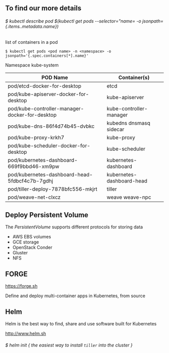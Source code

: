 ## To find our more details

###### $ kubectl describe pod $(kubectl get pods --selector="name=<name pod> -o jsonpath={.items..metadata.name})

list of containers in a pod

	$ kubectl get pods <pod name> -n <namespace> -o jsonpath='{.spec.containers[*].name}'

Namespace kube-system

POD Name | Container(s)
--- | ---
pod/etcd-docker-for-desktop | etcd
pod/kube-apiserver-docker-for-desktop | kube-apiserver
pod/kube-controller-manager-docker-for-desktop | kube-controller-manager
pod/kube-dns-86f4d74b45-dvbkc | kubedns dnsmasq sidecar
pod/kube-proxy-krkh7 | 	kube-proxy
pod/kube-scheduler-docker-for-desktop | kube-scheduler
pod/kubernetes-dashboard-669f9bbd46-xm9pw | kubernetes-dashboard
pod/kubernetes-dashboard-head-5fdbcf4c7b-7gdhj | kubernetes-dashboard-head
pod/tiller-deploy-7878bfc556-mkjrt | tiller
pod/weave-net-clxcz | weave weave-npc


## Deploy Persistent Volume

The *PersistentVolume* supports different protocols for storing data
 * AWS EBS volumes
 * GCE storage
 * OpenStack Conder
 * Gluster
 * NFS 

## FORGE

https://forge.sh

Define and deploy multi-container apps in Kubernetes, from source

## Helm

Helm is the best way to find, share and use software built for Kubernetes

http://www.helm.sh

###### $ helm init { the easiest way to install ```tiller``` into the cluster }
